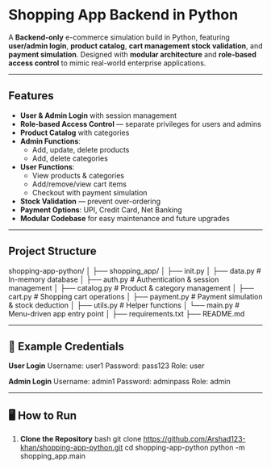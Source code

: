 # Shopping App Backend in Python
A **Backend-only** e-commerce simulation build in Python, featuring **user/admin login**, **product catalog**, **cart management stock validation**, and **payment simulation**.
Designed with **modular architecture** and **role-based access control** to mimic real-world enterprise applications.

---

## Features
- **User & Admin Login** with session management
- **Role-based Access Control** — separate privileges for users and admins
- **Product Catalog** with categories
- **Admin Functions**:
  - Add, update, delete products
  - Add, delete categories
- **User Functions**:
  - View products & categories
  - Add/remove/view cart items
  - Checkout with payment simulation
- **Stock Validation** — prevent over-ordering
- **Payment Options**: UPI, Credit Card, Net Banking
- **Modular Codebase** for easy maintenance and future upgrades

---

## Project Structure
shopping-app-python/
│
├── shopping_app/
│ ├── init.py
│ ├── data.py # In-memory database
│ ├── auth.py # Authentication & session management
│ ├── catalog.py # Product & category management
│ ├── cart.py # Shopping cart operations
│ ├── payment.py # Payment simulation & stock deduction
│ ├── utils.py # Helper functions
│ └── main.py # Menu-driven app entry point
│
├── requirements.txt
├── README.md


---

## 🔑 Example Credentials
**User Login**
Username: user1
Password: pass123
Role: user

**Admin Login**
Username: admin1
Password: adminpass
Role: admin


---

## 🖥 How to Run
1. **Clone the Repository**
bash
git clone https://github.com/Arshad123-khan/shopping-app-python.git
cd shopping-app-python
python -m shopping_app.main
